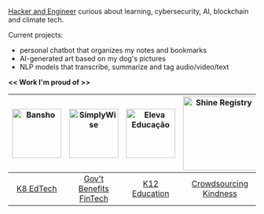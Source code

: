 [Hacker and Engineer](https://cannabrava.co/) curious about learning, cybersecurity, AI, blockchain and climate tech.

Current projects:
- personal chatbot that organizes my notes and bookmarks
- AI-generated art based on my dog's pictures
- NLP models that transcribe, summarize and tag audio/video/text

**<< Work I'm proud of >>**

| <img src="https://res.cloudinary.com/mpc-cloud/image/upload/v1614294174/marcoscannabrava_github/logo_h6nlpl.png" alt="Bansho" width="100"> | <img src="https://res.cloudinary.com/mpc-cloud/image/upload/v1614295257/marcoscannabrava_github/sw_logo_i64an8.jpg" alt="SimplyWise" width="100"> | <img src="https://res-5.cloudinary.com/crunchbase-production/image/upload/c_lpad,h_256,w_256,f_auto,q_auto:eco/on1zkxyt81ybgbwy5o3i" alt="Eleva Educação" width="100"> | <img src="https://cannabrava.co/static/c8053125a8562003dab8004fd234885b/0c9c1/shine.png" alt="Shine Registry" width="150"> | <img src="https://cannabrava.co/static/269470d86c62a1424bd34624adcc1722/01441/apprenticeshipio.png" alt="Apprenticeship.io" width="150"> | <img src="https://teto.org.br/wp-content/uploads/2021/07/Teto-Brasil-Techo-Logo-Azul-300x155.png" alt="Teto Brasil" width="120"> |
|:---:|:---:|:---:|:---:|:---:|:---:|
| [K8 EdTech](https://www.bansho.com/) | [Gov't Benefits FinTech](https://www.simplywise.com/) | [K12 Education](https://elevaeducacao.com.br) | [Crowdsourcing Kindness](https://shineregistry.com) | [Tech Apprenticeships](https://apprenticeship.io) | [Poverty Alleviation](https://techo.org/brasil) |
